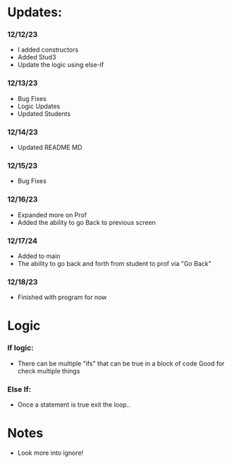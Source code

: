 # Updates: 
### 12/12/23
- I added constructors 
- Added Stud3
- Update the logic using else-if

### 12/13/23
- Bug Fixes
- Logic Updates
- Updated Students

### 12/14/23
- Updated README MD

### 12/15/23
- Bug Fixes


### 12/16/23
- Expanded more on Prof
- Added the ability to go Back to previous screen

### 12/17/24
- Added to main
- The ability to go back and forth from student to prof via "Go Back"

### 12/18/23
- Finished with program for now

# Logic
### If logic:
- There can be multiple "ifs" that can be true in a block of code
Good for check multiple things
### Else If:
- Once a statement is true exit the loop..

# Notes
- Look more into ignore!

